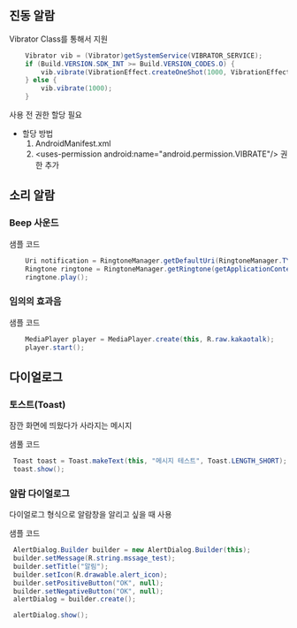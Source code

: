 ## 진동 알람
Vibrator Class를 통해서 지원
```java
    Vibrator vib = (Vibrator)getSystemService(VIBRATOR_SERVICE);
    if (Build.VERSION.SDK_INT >= Build.VERSION_CODES.O) {
        vib.vibrate(VibrationEffect.createOneShot(1000, VibrationEffect.DEFAULT_AMPLITUDE));
    } else {
        vib.vibrate(1000);
    }
```

사용 전 권한 할당 필요
- 할당 방법
   1. AndroidManifest.xml
   2. \<uses-permission android:name="android.permission.VIBRATE"/> 권한 추가

## 소리 알람
### Beep 사운드
샘플 코드
```java
    Uri notification = RingtoneManager.getDefaultUri(RingtoneManager.TYPE_NOTIFICATION);
    Ringtone ringtone = RingtoneManager.getRingtone(getApplicationContext(), notification);
    ringtone.play();
```

### 임의의 효과음
샘플 코드
```java
    MediaPlayer player = MediaPlayer.create(this, R.raw.kakaotalk);
    player.start();
```

## 다이얼로그
### 토스트(Toast)
잠깐 화면에 띄웠다가 사라지는 메시지<br>

샘풀 코드
   ```java
    Toast toast = Toast.makeText(this, "메시지 테스트", Toast.LENGTH_SHORT);
    toast.show();
   ```

### 알람 다이얼로그
다이얼로그 형식으로 알람창을 알리고 싶을 때 사용<br>

샘플 코드
   ```java
    AlertDialog.Builder builder = new AlertDialog.Builder(this);
    builder.setMessage(R.string.mssage_test);
    builder.setTitle("알림");
    builder.setIcon(R.drawable.alert_icon);
    builder.setPositiveButton("OK", null);
    builder.setNegativeButton("OK", null);
    alertDialog = builder.create();

    alertDialog.show();
   ```